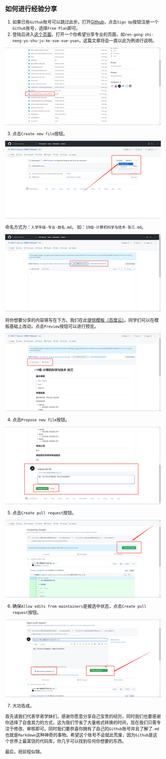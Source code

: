 ## 如何进行经验分享

1. 如果已有`Github`账号可以跳过此步。打开[Github](https://github.com)，点击`Sign Up`按钮注册一个`Github`账号，选择`Free Plan`即可。
2. 登陆后进入[这个页面](https://github.com/HEBUT-Manual/HEBUT-Manual)，打开一个你希望分享专业的页面，如``ren-gong-zhi-neng-yu-shu-ju-ke-xue-xue-yuan``，这篇文章将会一直以此为例进行说明。

![Fig.1](../picture/001.png)

3. 点击`Create new file`按钮。

![Fig.3](../picture/003.png)

命名方式为：`入学年级-专业-姓名.md`。
如：`19级-计算机科学与技术-张三.md`。

![Fig.4](../picture/004.png)

将你想要分享的内容填写在下方。我们在此[提供模板（百度云）](链接：https://pan.baidu.com/s/107JSqrSSgJ4_omJGfG9GDA?pwd=hbgd)。同学们可以在模板基础上改动，点击`Preview`按钮可以进行预览。


![Fig.5](../picture/005.png)

4. 点击`Propose new file`按钮。

![Fig.6](../picture/006.png)

5. 点击`Create pull request`按钮。

![Fig.7](../picture/007.png)

6. 确保`Allow edits from maintainers`是被选中状态，点击`Create pull request`按钮。

![Fig.8](../picture/008.png)

7. 大功告成。

首先请我们代表学弟学妹们，感谢你愿意分享自己宝贵的经历，同时我们也要感谢你选择了自食其力的方式，这为我们节省了大量格式转换的时间，现在我们只需专注于修改、审核即可。同时我们要恭喜你拥有了自己的`Github`账号并且了解了`.md`也就是`Markdown`这种神奇的事物。希望这个账号不会就此荒废，因为`Github`是这个世界上最富饶的代码库，你几乎可以找到任何你想要的东西。

最后，祝前程似锦。
